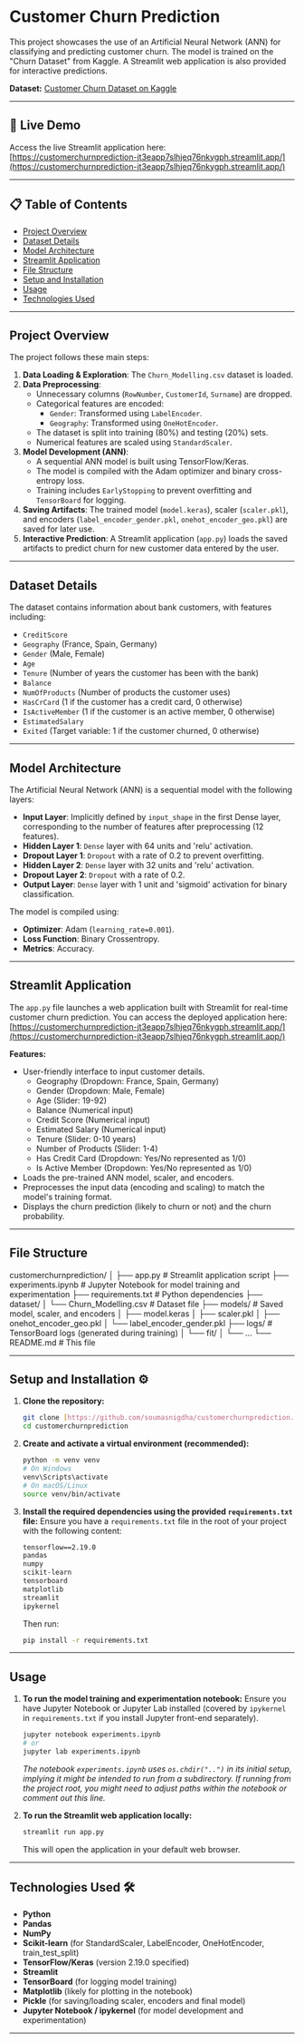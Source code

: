 # Customer Churn Prediction 

This project showcases the use of an Artificial Neural Network (ANN) for classifying and predicting customer churn. The model is trained on the "Churn Dataset" from Kaggle. A Streamlit web application is also provided for interactive predictions.

**Dataset:** [Customer Churn Dataset on Kaggle](https://www.kaggle.com/datasets/mervetorkan/churndataset)

---

## 🚀 Live Demo
Access the live Streamlit application here:
[https://customerchurnprediction-jt3eapp7slhjeq76nkygph.streamlit.app/](https://customerchurnprediction-jt3eapp7slhjeq76nkygph.streamlit.app/)

---

## 📋 Table of Contents
* [Project Overview](#project-overview)
* [Dataset Details](#dataset-details)
* [Model Architecture](#model-architecture)
* [Streamlit Application](#streamlit-application-️)
* [File Structure](#file-structure)
* [Setup and Installation](#setup-and-installation-⚙️)
* [Usage](#usage)
* [Technologies Used](#technologies-used-🛠️)

---

##  Project Overview
The project follows these main steps:
1.  **Data Loading & Exploration**: The `Churn_Modelling.csv` dataset is loaded.
2.  **Data Preprocessing**:
    * Unnecessary columns (`RowNumber`, `CustomerId`, `Surname`) are dropped.
    * Categorical features are encoded:
        * `Gender`: Transformed using `LabelEncoder`.
        * `Geography`: Transformed using `OneHotEncoder`.
    * The dataset is split into training (80%) and testing (20%) sets.
    * Numerical features are scaled using `StandardScaler`.
3.  **Model Development (ANN)**:
    * A sequential ANN model is built using TensorFlow/Keras.
    * The model is compiled with the Adam optimizer and binary cross-entropy loss.
    * Training includes `EarlyStopping` to prevent overfitting and `TensorBoard` for logging.
4.  **Saving Artifacts**: The trained model (`model.keras`), scaler (`scaler.pkl`), and encoders (`label_encoder_gender.pkl`, `onehot_encoder_geo.pkl`) are saved for later use.
5.  **Interactive Prediction**: A Streamlit application (`app.py`) loads the saved artifacts to predict churn for new customer data entered by the user.

---

## Dataset Details
The dataset contains information about bank customers, with features including:
* `CreditScore`
* `Geography` (France, Spain, Germany)
* `Gender` (Male, Female)
* `Age`
* `Tenure` (Number of years the customer has been with the bank)
* `Balance`
* `NumOfProducts` (Number of products the customer uses)
* `HasCrCard` (1 if the customer has a credit card, 0 otherwise)
* `IsActiveMember` (1 if the customer is an active member, 0 otherwise)
* `EstimatedSalary`
* `Exited` (Target variable: 1 if the customer churned, 0 otherwise)

---

## Model Architecture
The Artificial Neural Network (ANN) is a sequential model with the following layers:
* **Input Layer**: Implicitly defined by `input_shape` in the first Dense layer, corresponding to the number of features after preprocessing (12 features).
* **Hidden Layer 1**: `Dense` layer with 64 units and 'relu' activation.
* **Dropout Layer 1**: `Dropout` with a rate of 0.2 to prevent overfitting.
* **Hidden Layer 2**: `Dense` layer with 32 units and 'relu' activation.
* **Dropout Layer 2**: `Dropout` with a rate of 0.2.
* **Output Layer**: `Dense` layer with 1 unit and 'sigmoid' activation for binary classification.

The model is compiled using:
* **Optimizer**: Adam (`learning_rate=0.001`).
* **Loss Function**: Binary Crossentropy.
* **Metrics**: Accuracy.

---

## Streamlit Application ️
The `app.py` file launches a web application built with Streamlit for real-time customer churn prediction.
You can access the deployed application here: [https://customerchurnprediction-jt3eapp7slhjeq76nkygph.streamlit.app/](https://customerchurnprediction-jt3eapp7slhjeq76nkygph.streamlit.app/)

**Features:**
* User-friendly interface to input customer details.
    * Geography (Dropdown: France, Spain, Germany)
    * Gender (Dropdown: Male, Female)
    * Age (Slider: 19-92)
    * Balance (Numerical input)
    * Credit Score (Numerical input)
    * Estimated Salary (Numerical input)
    * Tenure (Slider: 0-10 years)
    * Number of Products (Slider: 1-4)
    * Has Credit Card (Dropdown: Yes/No represented as 1/0)
    * Is Active Member (Dropdown: Yes/No represented as 1/0)
* Loads the pre-trained ANN model, scaler, and encoders.
* Preprocesses the input data (encoding and scaling) to match the model's training format.
* Displays the churn prediction (likely to churn or not) and the churn probability.

---

## File Structure
customerchurnprediction/
│
├── app.py                     # Streamlit application script
├── experiments.ipynb          # Jupyter Notebook for model training and experimentation
├── requirements.txt           # Python dependencies
├── dataset/
│   └── Churn_Modelling.csv    # Dataset file
├── models/                    # Saved model, scaler, and encoders
│   ├── model.keras
│   ├── scaler.pkl
│   ├── onehot_encoder_geo.pkl
│   └── label_encoder_gender.pkl
├── logs/                      # TensorBoard logs (generated during training)
│   └── fit/
│       └── ...
└── README.md                  # This file


---

## Setup and Installation ⚙️

1.  **Clone the repository:**
    ```bash
    git clone [https://github.com/soumasnigdha/customerchurnprediction.git](https://github.com/soumasnigdha/customerchurnprediction.git)
    cd customerchurnprediction
    ```

2.  **Create and activate a virtual environment (recommended):**
    ```bash
    python -m venv venv
    # On Windows
    venv\Scripts\activate
    # On macOS/Linux
    source venv/bin/activate
    ```

3.  **Install the required dependencies using the provided `requirements.txt` file:**
    Ensure you have a `requirements.txt` file in the root of your project with the following content:
    ```txt
    tensorflow==2.19.0
    pandas
    numpy
    scikit-learn
    tensorboard
    matplotlib
    streamlit
    ipykernel
    ```
    Then run:
    ```bash
    pip install -r requirements.txt
    ```

---

## Usage

1.  **To run the model training and experimentation notebook:**
    Ensure you have Jupyter Notebook or Jupyter Lab installed (covered by `ipykernel` in `requirements.txt` if you install Jupyter front-end separately).
    ```bash
    jupyter notebook experiments.ipynb
    # or
    jupyter lab experiments.ipynb
    ```
    *The notebook `experiments.ipynb` uses `os.chdir("..")` in its initial setup, implying it might be intended to run from a subdirectory. If running from the project root, you might need to adjust paths within the notebook or comment out this line.*

2.  **To run the Streamlit web application locally:**
    ```bash
    streamlit run app.py
    ```
    This will open the application in your default web browser.

---

## Technologies Used 🛠️
* **Python**
* **Pandas**
* **NumPy**
* **Scikit-learn** (for StandardScaler, LabelEncoder, OneHotEncoder, train_test_split)
* **TensorFlow/Keras** (version 2.19.0 specified)
* **Streamlit**
* **TensorBoard** (for logging model training)
* **Matplotlib** (likely for plotting in the notebook)
* **Pickle** (for saving/loading scaler, encoders and final model)
* **Jupyter Notebook / ipykernel** (for model development and experimentation)

---
